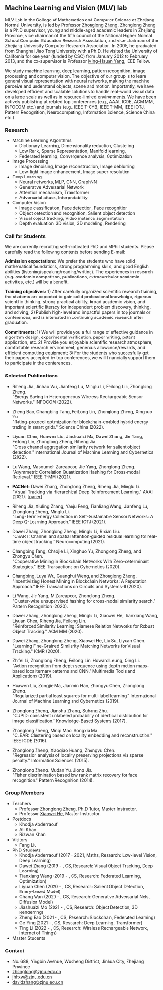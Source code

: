## Machine Learning and Vision (MLV) lab

MLV Lab in the College of Mathematics and Computer Science at Zhejiang Normal University, is led by Professor [Zhonglong Zheng](http://mypage.zjnu.edu.cn/ZZL4/zh_CN/index.htm). Zhonglong Zheng is a Ph.D supervisor, young and middle-aged academic leaders in Zhejiang Province, vice chairman of the fifth council of the National Higher Normal School Computer Education Research Association, and vice chairman of the Zhejiang University Computer Research Association. In 2005, he graduated from Shanghai Jiao Tong University with a Ph.D. He visited the University of California for one year (funded by CSC) from January 2012 to February 2013, and the co-supervisor is Professor [Ming-Hsuan Yang](https://faculty.ucmerced.edu/mhyang/), IEEE Fellow.


We study machine learning, deep learning, pattern recognition, image processing and computer vision. The objective of our group is to learn general visual representation with neural networks, making the machine perceive and understand objects, scene and motion. Importantly, we have developed efficient and scalable solutions to handle real-world visual data on a large scale as well as in resource-limited environments. We have been actively publishing at related top conferences (e.g., AAAI, ICDE, ACM MM, INFOCOM etc.) and journals (e.g., IEEE T-CYB, IEEE T-MM, IEEE IOTJ, Pattern Recognition, Neurocomputing, Information Science, Science China etc.). 


### Research
+ Machine Learning Algorithms
  + Dictionary Learning, Dimensionality reduction, Clustering 
  + Low Rank, Sparse Representation, Manifold learning, 
  + Federated learning, Convergence analysis, Optimization
+ Image Processing
  + Image denoising, Image reconstruction, Image deblurring
  + Low-light image enhancement, Image super-resolution 
+ Deep Learning
  + Neural networks, MLP, CNN, GraphNN
  + Generative Adversarial Network
  + Attention mechanism, Transformer 
  + Adversarial attack, Interpretability
+ Computer Vision
  + Image classification, Face detection, Face recognition
  + Object detection and recognition, Salient object detection
  + Visual object tracking, Video instance segmentation
  + Depth evaluation, 3D vision, 3D modeling, Rendering

  
### Call for Students 

We are currently recruiting self-motivated PhD and MPhil students. Please carefully read the following contents before sending E-mail:

**Admission expectations:** We prefer the students who have solid mathematical foundations, strong programming skills, and good English abilities (listening/speaking/reading/writing). The experiences in research (e.g. academic competition, publications, extracurricular academic activities, etc.) will be a benefit.

**Training objectives:** 1) After carefully organized scientific research training, the students are expected to gain solid professional knowledge, rigorous scientific thinking, strong practical ability, broad academic vision, and important scientific literacy for independent problem discovery, thinking, and solving; 2) Publish high-level and impactful papers in top journals or conferences, and is interested in continuing academic research after graduation.

**Commitments:** 1) We will provide you a full range of effective guidance in algorithm design, experimental verification, paper writing, patent application, etc. 2) Provide you enjoyable scientific research atmosphere, comfortable research environment, generous allowance/rewards, and efficient computing equipment; 3) For the students who succesfully get their papers accepted by top conferences, we will financially support them to participate in the conferences.


### Selected Publications
- Riheng Jia, Jinhao Wu, Jianfeng Lu, Minglu Li, Feilong Lin, Zhonglong Zheng.<br />
  "Energy Saving in Heterogeneous Wireless Rechargeable Sensor Networks." INFOCOM (2022).
  
- Zheng Bao, Changbing Tang, FeiLong Lin, Zhonglong Zheng, Xinghuo Yu.<br />
  "Rating-protocol optimization for blockchain-enabled hybrid energy trading in smart grids." Science China (2022).
  
- Liyuan Chen, Huawen Liu, Jiashuaizi Mo, Dawei Zhang, Jie Yang, Feilong Lin, Zhonglong Zheng, Riheng Jia.<br />
  "Cross channel aggregation similarity network for salient object detection." International Journal of Machine Learning and Cybernetics (2022).
  
- Lu Wang, Masoumeh Zareapoor, Jie Yang, Zhonglong Zheng.<br />
  "Asymmetric Correlation Quantization Hashing for Cross-modal Retrieval." IEEE T-MM (2021).
  
- **PACNet:** Dawei Zhang, Zhonglong Zheng, Riheng Jia, Minglu Li.<br />
  "Visual Tracking via Hierarchical Deep Reinforcement Learning." AAAI (2021).
  [[paper](https://ojs.aaai.org/index.php/AAAI/article/view/16443)] 

- Riheng Jia, Xiuling Zhang, Yanju Feng, Tianliang Wang, Jianfeng Lu, Zhonglong Zheng, Minglu Li.<br />
  "Long-Term Energy Collection in Self-Sustainable Sensor Networks: A Deep Q-Learning Approach." IEEE IOTJ (2021).
  
- Dawei Zhang, Zhonglong Zheng, Minglu Li, Rixian Liu.<br />
  "CSART: Channel and spatial attention-guided residual learning for real-time object tracking." Neurocomputing (2021).

- Changbing Tang, Chaojie Li, Xinghuo Yu, Zhonglong Zheng, and Zhongyu Chen.<br />
  "Cooperative Mining in Blockchain Networks With Zero-determinant Strategies." IEEE Transactions on Cybernetics (2020).

- Changbing, Luya Wu, Guanghui Weng, and Zhonglong Zheng.<br />
  "Incentivizing Honest Mining in Blockchain Networks: A Reputation Approach." IEEE Transactions on Circuits and Systems-II (2020).

- Li Wang, Jie Yang, M Zareapoor, Zhonglong Zheng.<br />
  "Cluster-wise unsupervised hashing for cross-modal similarity search." Pattern Recognition (2020).
  
- Dawei Zhang, Zhonglong Zheng, Minglu Li, Xiaowei He, Tianxiang Wang, Liyuan Chen, Riheng Jia, Feilong Lin.<br />
  "Reinforced Similarity Learning: Siamese Relation Networks for Robust Object Tracking." ACM MM (2020).
  
- Dawei Zhang, Zhonglong Zheng, Xiaowei He, Liu Su, Liyuan Chen.<br />
  "Learning Fine-Grained Similarity Matching Networks for Visual Tracking." ICMR (2020).
  
- Zhifei Li, Zhonglong Zheng, Feilong Lin, Howard Leung, Qing Li.<br />
  "Action recognition from depth sequence using depth motion maps-based local ternary patterns and CNN." Multimedia Tools and Applications (2019).

- Huawen Liu, Zongjie Ma, Jianmin Han, Zhongyu Chen, Zhonglong Zheng.<br />
  "Regularized partial least squares for multi-label learning." International Journal of Machine Learning and Cybernetics (2019).
  
- Zhonglong Zheng, Jianshu Zhang, Suhang Zhu.<br />
  "CUPID: consistent unlabeled probability of identical distribution for image classification." Knowledge-Based Systems (2017).

- Zhonglong Zheng, Minqi Mao, Songxia Ma.<br />
  "CLEAR: Clustering based on locality embedding and reconstruction." IEEE ICDE (2016).
  
- Zhonglong Zheng, Xiaoqiao Huang, Zhongyu Chen.<br />
  "Regression analysis of locality preserving projections via sparse penalty." Information Sciences (2015).
  
- Zhonglong Zheng, Mudan Yu, Jiong Jia.<br />
  "Fisher discrimination based low rank matrix recovery for face recognition." Pattern Recognition (2014).
  

### Group Members
+ Teachers
  + Professor [Zhonglong Zheng](http://mypage.zjnu.edu.cn/ZZL4/zh_CN/index.htm), Ph.D Tutor, Master Instructor. 
  + Professor [Xiaowei He](http://mypage.zjnu.edu.cn/HXW2/zh_CN/index.htm), Master Instructor. 
+ Postdocs
  + Khodja Abderraouf
  + Ali Khan
  + Rizwan Khan
+ Visitors
  + Fang Liu
+ Ph.D Students
  + Khodja Abderraouf (2017 - 2021, Maths, Research: Low-level Vision, Deep Learning)
  + Dawei Zhang (2019 -  , CS, Research: Visual Object Tracking, Deep Learning)
  + Tianxiang Wang (2019 - , CS, Research: Federated Learning, Optimization)
  + Liyuan Chen (2020 - , CS, Research: Salient Object Detection, Enery-based Model)
  + Chang Wan (2020 - , CS, Research: Generative Adversarial Nets, Diffusion Model)
  + Jiashuaizi Mo (2021 - , CS, Research: Object Detection, 3D Renderring)
  + Zheng Bao (2021 - , CS, Research: Blockchain, Federated Learning)
  + Ge Ying (2021 - , CS, Research: Deep Learning, Transformer)
  + Ting Li (2022 - , CS, Research: Wireless Rechargeable Network, Internet of Things)
+ Master Students


### Contact
+ No. 688, Yingbin Avenue, Wucheng District, Jinhua City, Zhejiang Province
+ zhonglong@zjnu.edu.cn
+ jhhxw@zjnu.edu.cn
+ davidzhang@zjnu.edu.cn
